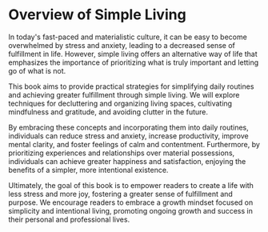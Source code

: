 Overview of Simple Living
=======================================

In today's fast-paced and materialistic culture, it can be easy to become overwhelmed by stress and anxiety, leading to a decreased sense of fulfillment in life. However, simple living offers an alternative way of life that emphasizes the importance of prioritizing what is truly important and letting go of what is not.

This book aims to provide practical strategies for simplifying daily routines and achieving greater fulfillment through simple living. We will explore techniques for decluttering and organizing living spaces, cultivating mindfulness and gratitude, and avoiding clutter in the future.

By embracing these concepts and incorporating them into daily routines, individuals can reduce stress and anxiety, increase productivity, improve mental clarity, and foster feelings of calm and contentment. Furthermore, by prioritizing experiences and relationships over material possessions, individuals can achieve greater happiness and satisfaction, enjoying the benefits of a simpler, more intentional existence.

Ultimately, the goal of this book is to empower readers to create a life with less stress and more joy, fostering a greater sense of fulfillment and purpose. We encourage readers to embrace a growth mindset focused on simplicity and intentional living, promoting ongoing growth and success in their personal and professional lives.
